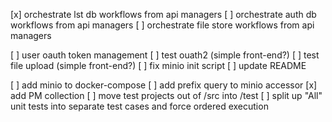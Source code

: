 [x] orchestrate lst db workflows from api managers
[ ] orchestrate auth db workflows from api managers
[ ] orchestrate file store workflows from api managers

[ ] user oauth token management
[ ] test ouath2 (simple front-end?)
[ ] test file upload (simple front-end?)
[ ] fix minio init script
[ ] update README

[ ] add minio to docker-compose
[ ] add prefix query to minio accessor
[x] add PM collection
[ ] move test projects out of /src into /test
[ ] split up "All" unit tests into separate test cases and force ordered execution

